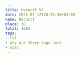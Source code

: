 ```yaml
---
title: Heroctf V5
date: 2023-05-12T20:56:30+03:00
name: Heroctf 
place: 38
total: 1085
tags:
- lol
- why are there tags here
- misc
---
```

